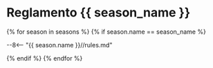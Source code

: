 # Reglamento {{ season_name }}

{% for season in seasons %}
 {% if season.name == season_name %}

--8<-- "{{ season.name }}//rules.md"

 {% endif %}
{% endfor %}
